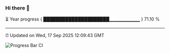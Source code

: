 ### Hi there 👋

⏳ Year progress { █████████████████████▁▁▁▁▁▁▁▁▁ } 71.10 %

---

⏰ Updated on Wed, 17 Sep 2025 12:09:43 GMT

![Progress Bar CI](https://github.com/liununu/liununu/workflows/Progress%20Bar%20CI/badge.svg)
